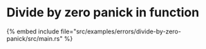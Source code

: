 # Divide by zero panick in function

{% embed include file="src/examples/errors/divide-by-zero-panick/src/main.rs" %}


